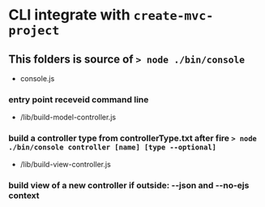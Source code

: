 # CLI integrate with `create-mvc-project`

## This folders is source of `> node ./bin/console`

- console.js

### entry point receveid command line


- /lib/build-model-controller.js

### build a controller type from controllerType.txt after fire `> node ./bin/console controller [name] [type --optional]`


- /lib/build-view-controller.js

### build view of a new controller if outside: --json and --no-ejs context
